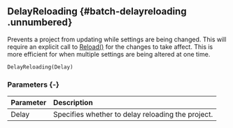 ## DelayReloading {#batch-delayreloading .unnumbered}

Prevents a project from updating while settings are being changed. This will require an explicit call to [Reload()](#batch-reload) for the changes to take affect. This is more efficient for when multiple settings are being altered at one time.

```{sql}
DelayReloading(Delay)
```

### Parameters {-}

**Parameter** | **Description**
| :-- | :-- |
Delay | Specifies whether to delay reloading the project.